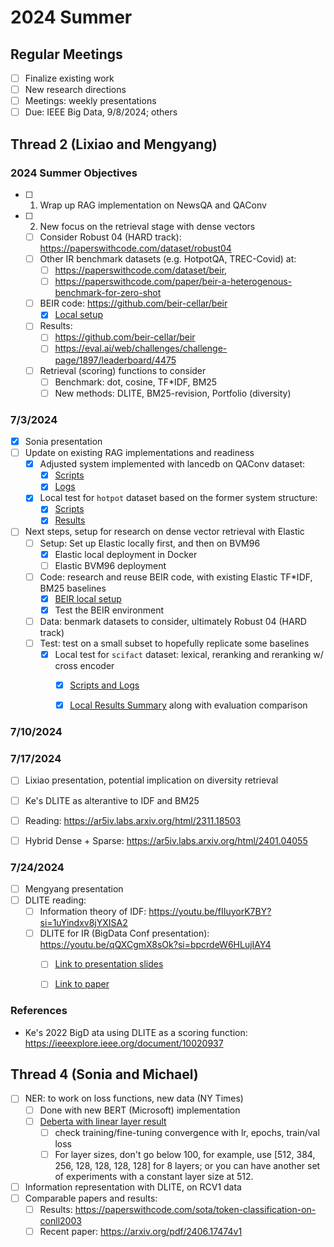 # 2024 Summer

## Regular Meetings

* [ ] Finalize existing work
* [ ] New research directions
* [ ] Meetings: weekly presentations
* [ ] Due: IEEE Big Data, 9/8/2024; others

## Thread 2 (Lixiao and Mengyang)

### 2024 Summer Objectives

* [ ] 1. Wrap up RAG implementation on NewsQA and QAConv
* [ ] 2. New focus on the retrieval stage with dense vectors
  * [ ] Consider Robust 04 (HARD track): https://paperswithcode.com/dataset/robust04
  * [ ] Other IR benchmark datasets (e.g. HotpotQA, TREC-Covid) at: 
    * [ ] https://paperswithcode.com/dataset/beir, 
    * [ ] https://paperswithcode.com/paper/beir-a-heterogenous-benchmark-for-zero-shot
  * [ ] BEIR code: https://github.com/beir-cellar/beir
    * [x] [Local setup](./Thread2/BEIR/BEIR_local_setup.md)
  * [ ] Results: 
    * [ ] https://github.com/beir-cellar/beir
    * [ ] https://eval.ai/web/challenges/challenge-page/1897/leaderboard/4475
  * [ ] Retrieval (scoring) functions to consider
      * [ ] Benchmark: dot, cosine, TF*IDF, BM25
      * [ ] New methods: DLITE, BM25-revision, Portfolio (diversity)

### 7/3/2024

* [x] Sonia presentation
* [ ] Update on existing RAG implementations and readiness
    * [x] Adjusted system implemented with lancedb on QAConv dataset:
      * [x] [Scripts](./Thread2/Running_Scripts/qaconv_lancedb.ipynb)
      * [x] [Logs](./Thread2/Running_Scripts/combined_chunks3.log)
    * [x] Local test for `hotpot` dataset based on the former system structure:
      * [x] [Scripts](./Thread2/HOTPOT/QA_hotpot.ipynb)
      * [x] [Results](./Thread2/HOTPOT/output_hotpot.csv)      
* [ ] Next steps, setup for research on dense vector retrieval with Elastic
  * [ ] Setup: Set up Elastic locally first, and then on BVM96
    * [x] Elastic local deployment in Docker
    * [ ] Elastic BVM96 deployment
  * [ ] Code: research and reuse BEIR code, with existing Elastic TF*IDF, BM25 baselines
    * [x] [BEIR local setup](./Thread2/BEIR/BEIR_local_setup.md)
    * [x] Test the BEIR environment
  * [ ] Data: benmark datasets to consider, ultimately Robust 04 (HARD track)
  * [ ] Test: test on a small subset to hopefully replicate some baselines
    * [x] Local test for `scifact` dataset: lexical, reranking and reranking w/ cross encoder
      * [x] [Scripts and Logs](./Thread2/BEIR/BEIR_example_results)
      * [x] [Local Results Summary](./Thread2/BEIR/BEIR_local_results.md) along with evaluation comparison



### 7/10/2024

### 7/17/2024

* [ ] Lixiao presentation, potential implication on diversity retrieval
* [ ] Ke's DLITE as alterantive to IDF and BM25
* [ ] Reading: https://ar5iv.labs.arxiv.org/html/2311.18503
* [ ] Hybrid Dense + Sparse: https://ar5iv.labs.arxiv.org/html/2401.04055


### 7/24/2024

* [ ] Mengyang presentation
* [ ] DLITE reading: 
  * [ ] Information theory of IDF: https://youtu.be/fIIuyorK7BY?si=1uYindxv8jYXISA2
  * [ ] DLITE for IR (BigData Conf presentation): https://youtu.be/qQXCgmX8sOk?si=bpcrdeW6HLujIAY4
    * [ ] [Link to presentation slides](Reading/dlite_ir_ke.pdf)
    * [ ] [Link to paper](https://www.tud.ttu.ee/im/Ahti.Lohk/Papers/Alternatives_to_Classic_BM25-IDF_based_on_a_New_Information_Theoretical_Framework%20%281%29.pdf)


### References

* Ke's 2022 BigD ata using DLITE as a scoring function: https://ieeexplore.ieee.org/document/10020937

## Thread 4 (Sonia and Michael)

* [ ] NER: to work on loss functions, new data (NY Times)
  * [ ] Done with new BERT (Microsoft) implementation
  * [ ] [Deberta with linear layer result](./Thread4/deberta_with_linear_layer)
    * [ ] check training/fine-tuning convergence with lr, epochs, train/val loss
    * [ ] For layer sizes, don't go below 100, for example, use [512, 384, 256, 128, 128, 128, 128] for 8 layers; or you can have another set of experiments with a constant layer size at 512. 
* [ ] Information representation with DLITE, on RCV1 data
* [ ] Comparable papers and results: 
  * [ ] Results: https://paperswithcode.com/sota/token-classification-on-conll2003
  * [ ] Recent paper: https://arxiv.org/pdf/2406.17474v1
